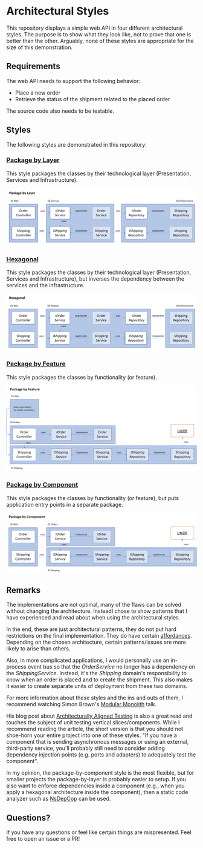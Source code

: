 # Architectural Styles
This repository displays a simple web API in four different architectural styles.
The purpose is to show what they look like, not to prove that one is better than the other.
Arguably, none of these styles are appropriate for the size of this demonstration.

## Requirements
The web API needs to support the following behavior:
- Place a new order
- Retrieve the status of the shipment related to the placed order

The source code also needs to be testable.

## Styles
The following styles are demonstrated in this repository:

### [Package by Layer](./Layered/README.md)
This style packages the classes by their technological layer (Presentation, Services and Infrastructure).

![architecture](./Layered/architecture.png)

### [Hexagonal](./Hexagonal/README.md)
This style packages the classes by their technological layer (Presentation, Services and Infrastructure), but inverses the dependency between the services and the infrastructure.

![architecture](./Hexagonal/architecture.png)

### [Package by Feature](./Sliced/README.md)
This style packages the classes by functionality (or feature).

![architecture](./Sliced/architecture.png)

### [Package by Component](./Component/README.md)
This style packages the classes by functionality (or feature), but puts application entry points in a separate package.

![architecture](./Component/architecture.png)

## Remarks
The implementations are not optimal, many of the flaws can be solved without changing the architecture. InsteadI chose to show patterns that I have experienced and read about when using the architectural styles.

In the end, these are just architectural patterns, they do not put hard restrictions on the final implementation. They do have certain [affordances](https://sandimetz.com/blog/2018/21/what-does-oo-afford). Depending on the chosen architecture, certain patterns/issues are more likely to arise than others.

Also, in more complicated applications, I would personally use an in-process event bus so that the _OrderService_ no longer has a dependency on the _ShippingService_. Instead, it's the _Shipping_ domain's responsibility to know when an order is placed and to create the shipment. This also makes it easier to create separate units of deployment from these two domains.

For more information about these styles and the ins and outs of them, I recommend watching Simon Brown's [Modular Monolith](https://www.youtube.com/watch?v=5OjqD-ow8GE) talk.

His blog post about [Architecturally Aligned Testing](http://www.codingthearchitecture.com/2015/03/08/package_by_component_and_architecturally_aligned_testing.html) is also a great read and touches the subject of unit testing vertical slices/components. While I recommend reading the article, the short version is that you should not shoe-horn your entire project into one of these styles. "If you have a component that is sending asynchronous messages or using an external, third-party service, you'll probably still need to consider adding dependency injection points (e.g. ports and adapters) to adequately test the component".

In my opinion, the package-by-component style is the most flexible, but for smaller projects the package-by-layer is probably easier to setup. If you also want to enforce dependencies inside a component (e.g., when you apply a hexagonal architecture inside the component), then a static code analyzer such as [NsDepCop](https://github.com/realvizu/NsDepCop) can be used.

## Questions?
If you have any questions or feel like certain things are mispresented. Feel free to open an issue or a PR!
